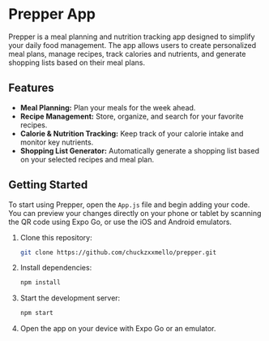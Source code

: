 # Prepper App

Prepper is a meal planning and nutrition tracking app designed to simplify your daily food management. The app allows users to create personalized meal plans, manage recipes, track calories and nutrients, and generate shopping lists based on their meal plans.

## Features

- **Meal Planning:** Plan your meals for the week ahead.
- **Recipe Management:** Store, organize, and search for your favorite recipes.
- **Calorie & Nutrition Tracking:** Keep track of your calorie intake and monitor key nutrients.
- **Shopping List Generator:** Automatically generate a shopping list based on your selected recipes and meal plan.

## Getting Started

To start using Prepper, open the `App.js` file and begin adding your code. You can preview your changes directly on your phone or tablet by scanning the QR code using Expo Go, or use the iOS and Android emulators.

1. Clone this repository:
   ```bash
   git clone https://github.com/chuckzxxmello/prepper.git
   ```
2. Install dependencies:
   ```bash
   npm install
   ```
3. Start the development server:
   ```bash
   npm start
   ```
4. Open the app on your device with Expo Go or an emulator.

